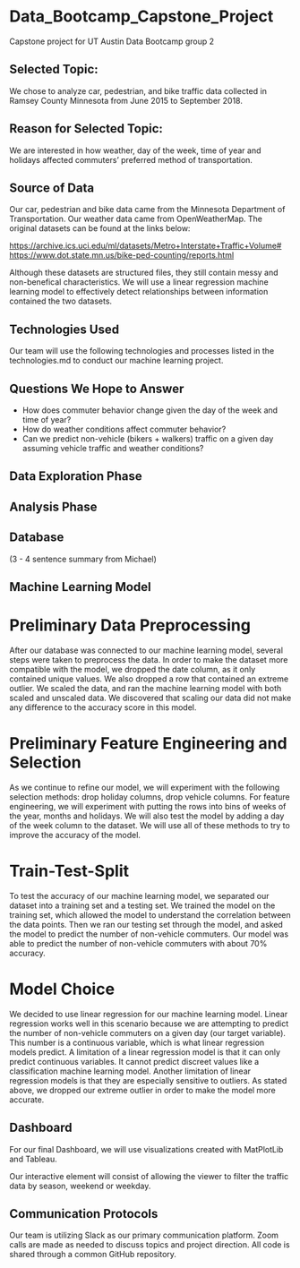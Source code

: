 # Data_Bootcamp_Capstone_Project
Capstone project for UT Austin Data Bootcamp group 2

## Selected Topic:
We chose to analyze car, pedestrian, and bike traffic data collected in Ramsey County Minnesota from June 2015 to September 2018. 

## Reason for Selected Topic:
We are interested in  how weather, day of the week, time of year and holidays affected commuters’ preferred method of transportation. 

## Source of Data
Our car, pedestrian and bike data came from the Minnesota Department of Transportation. 
Our weather data came from OpenWeatherMap. 
The original datasets can be found at the links below: 

https://archive.ics.uci.edu/ml/datasets/Metro+Interstate+Traffic+Volume#
https://www.dot.state.mn.us/bike-ped-counting/reports.html

Although these datasets are structured files, they still contain messy and non-benefical characteristics. We will use a linear regression machine learning model to effectively detect relationships between information contained the two datasets. 

## Technologies Used
Our team will use the following technologies and processes listed in the technologies.md to conduct our machine learning project. 

## Questions We Hope to Answer
- How does commuter behavior change given the day of the week and time of year? 
- How do weather conditions affect commuter behavior? 
- Can we predict non-vehicle (bikers + walkers) traffic on a given day assuming vehicle traffic and weather conditions? 

## Data Exploration Phase

## Analysis Phase

## Database
(3 - 4 sentence summary from Michael)

## Machine Learning Model
# Preliminary Data Preprocessing 

After our database was connected to our machine learning model, several steps were taken to preprocess the data. In order to make the dataset more compatible with the model, we dropped the date column, as it only contained unique values.  We also dropped a row that contained an extreme outlier.  We scaled the data, and ran the machine learning model with both scaled and unscaled data. We discovered that scaling our data did not make any difference to the accuracy score in this model. 

# Preliminary Feature Engineering and Selection

As we continue to refine our model, we will experiment with the following selection methods: drop holiday columns, drop vehicle columns. For feature engineering, we will experiment with putting the rows into bins of weeks of the year, months and holidays. We will also test the model by adding a day of the week column to the dataset. We will use all of these methods to try to improve the accuracy of the model. 

# Train-Test-Split

To test the accuracy of our machine learning model, we separated our dataset into a training set and a testing set. We trained the model on the training set, which allowed the model to understand the correlation between the data points. Then we ran our testing set through the model, and asked the model to predict the number of non-vehicle commuters. Our model was able to predict the number of non-vehicle commuters with about 70% accuracy. 

# Model Choice

We decided to use linear regression for our machine learning model. Linear regression works well in this scenario because we are attempting to predict the number of non-vehicle commuters on a given day (our target variable). This number is a continuous variable, which is what linear regression models predict. A limitation of a linear regression model is that it can only predict continuous variables. It cannot predict discreet values like a classification machine learning model. Another limitation of linear regression models is that they are especially sensitive to outliers. As stated above, we dropped our extreme outlier in order to make the model more accurate. 

## Dashboard
For our final Dashboard, we will use visualizations created with MatPlotLib and Tableau. 

Our interactive element will consist of allowing the viewer to filter the traffic data by season, weekend or weekday. 

## Communication Protocols
Our team is utilizing Slack as our primary communication platform. Zoom calls are made as needed to discuss topics and project direction. All code is shared through a common GitHub repository. 
